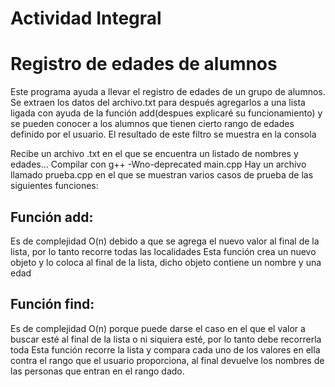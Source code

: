 # Actividad Integral
# Registro de edades de alumnos
Este programa ayuda a llevar el registro de edades de un grupo de alumnos. Se extraen los datos del archivo.txt para después agregarlos a una lista ligada con ayuda de la función add(despues explicaré su funcionamiento) y se pueden conocer a los alumnos que tienen cierto rango de edades definido por el usuario. El resultado de este filtro se muestra en la consola



Recibe un archivo .txt en el que se encuentra un listado de nombres y edades...
Compilar con g++ -Wno-deprecated main.cpp
Hay un archivo llamado prueba.cpp en el que se muestran varios casos de prueba de las siguientes funciones:
## Función add: 
Es de complejidad O(n) debido a que se agrega el nuevo valor al final de la lista, por lo tanto recorre todas las localidades
Esta función crea un nuevo objeto y lo coloca al final de la lista, dicho objeto contiene un nombre y  una edad 
## Función find:
Es de complejidad O(n) porque puede darse el caso en el que el valor a buscar esté al final de la lista o ni siquiera esté, por lo tanto debe recorrerla toda
Esta función recorre la lista y compara cada uno de los valores en ella contra el rango que el usuario proporciona,
al final devuelve los nombres de las personas que entran en el rango dado. 

